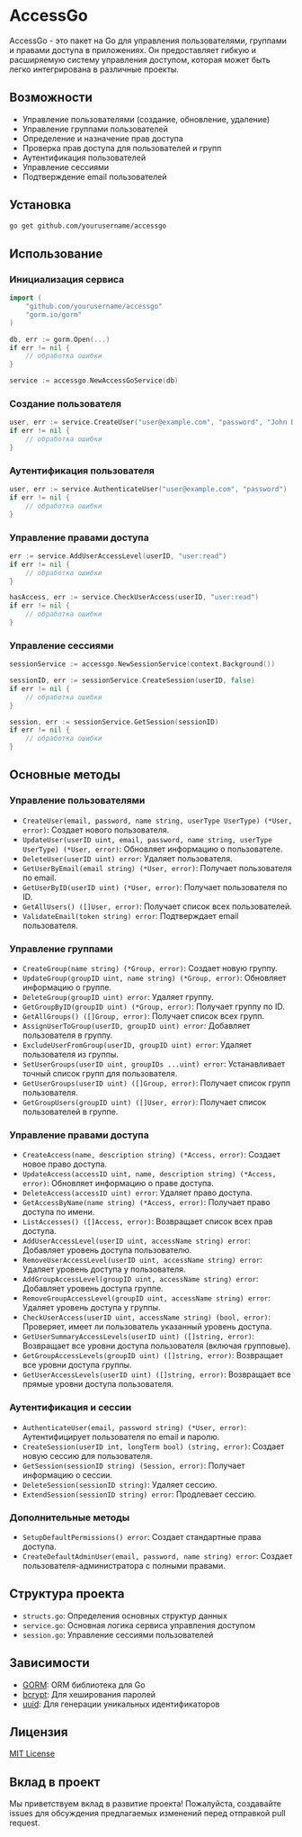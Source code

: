 # AccessGo

AccessGo - это пакет на Go для управления пользователями, группами и правами доступа в приложениях. Он предоставляет гибкую и расширяемую систему управления доступом, которая может быть легко интегрирована в различные проекты.

## Возможности

- Управление пользователями (создание, обновление, удаление)
- Управление группами пользователей
- Определение и назначение прав доступа
- Проверка прав доступа для пользователей и групп
- Аутентификация пользователей
- Управление сессиями
- Подтверждение email пользователей

## Установка

```bash
go get github.com/yourusername/accessgo
```

## Использование

### Инициализация сервиса

```go
import (
    "github.com/yourusername/accessgo"
    "gorm.io/gorm"
)

db, err := gorm.Open(...)
if err != nil {
    // обработка ошибки
}

service := accessgo.NewAccessGoService(db)
```

### Создание пользователя

```go
user, err := service.CreateUser("user@example.com", "password", "John Doe", accessgo.UserTypeEmployee)
if err != nil {
    // обработка ошибки
}
```

### Аутентификация пользователя

```go
user, err := service.AuthenticateUser("user@example.com", "password")
if err != nil {
    // обработка ошибки
}
```

### Управление правами доступа

```go
err := service.AddUserAccessLevel(userID, "user:read")
if err != nil {
    // обработка ошибки
}

hasAccess, err := service.CheckUserAccess(userID, "user:read")
if err != nil {
    // обработка ошибки
}
```

### Управление сессиями

```go
sessionService := accessgo.NewSessionService(context.Background())

sessionID, err := sessionService.CreateSession(userID, false)
if err != nil {
    // обработка ошибки
}

session, err := sessionService.GetSession(sessionID)
if err != nil {
    // обработка ошибки
}
```

## Основные методы

### Управление пользователями

- `CreateUser(email, password, name string, userType UserType) (*User, error)`: Создает нового пользователя.
- `UpdateUser(userID uint, email, password, name string, userType UserType) (*User, error)`: Обновляет информацию о пользователе.
- `DeleteUser(userID uint) error`: Удаляет пользователя.
- `GetUserByEmail(email string) (*User, error)`: Получает пользователя по email.
- `GetUserByID(userID uint) (*User, error)`: Получает пользователя по ID.
- `GetAllUsers() ([]User, error)`: Получает список всех пользователей.
- `ValidateEmail(token string) error`: Подтверждает email пользователя.

### Управление группами

- `CreateGroup(name string) (*Group, error)`: Создает новую группу.
- `UpdateGroup(groupID uint, name string) (*Group, error)`: Обновляет информацию о группе.
- `DeleteGroup(groupID uint) error`: Удаляет группу.
- `GetGroupByID(groupID uint) (*Group, error)`: Получает группу по ID.
- `GetAllGroups() ([]Group, error)`: Получает список всех групп.
- `AssignUserToGroup(userID, groupID uint) error`: Добавляет пользователя в группу.
- `ExcludeUserFromGroup(userID, groupID uint) error`: Удаляет пользователя из группы.
- `SetUserGroups(userID uint, groupIDs ...uint) error`: Устанавливает точный список групп для пользователя.
- `GetUserGroups(userID uint) ([]Group, error)`: Получает список групп пользователя.
- `GetGroupUsers(groupID uint) ([]User, error)`: Получает список пользователей в группе.

### Управление правами доступа

- `CreateAccess(name, description string) (*Access, error)`: Создает новое право доступа.
- `UpdateAccess(accessID uint, name, description string) (*Access, error)`: Обновляет информацию о праве доступа.
- `DeleteAccess(accessID uint) error`: Удаляет право доступа.
- `GetAccessByName(name string) (*Access, error)`: Получает право доступа по имени.
- `ListAccesses() ([]Access, error)`: Возвращает список всех прав доступа.
- `AddUserAccessLevel(userID uint, accessName string) error`: Добавляет уровень доступа пользователю.
- `RemoveUserAccessLevel(userID uint, accessName string) error`: Удаляет уровень доступа у пользователя.
- `AddGroupAccessLevel(groupID uint, accessName string) error`: Добавляет уровень доступа группе.
- `RemoveGroupAccessLevel(groupID uint, accessName string) error`: Удаляет уровень доступа у группы.
- `CheckUserAccess(userID uint, accessName string) (bool, error)`: Проверяет, имеет ли пользователь указанный уровень доступа.
- `GetUserSummaryAccessLevels(userID uint) ([]string, error)`: Возвращает все уровни доступа пользователя (включая групповые).
- `GetGroupAccessLevels(groupID uint) ([]string, error)`: Возвращает все уровни доступа группы.
- `GetUserAccessLevels(userID uint) ([]string, error)`: Возвращает все прямые уровни доступа пользователя.

### Аутентификация и сессии

- `AuthenticateUser(email, password string) (*User, error)`: Аутентифицирует пользователя по email и паролю.
- `CreateSession(userID int, longTerm bool) (string, error)`: Создает новую сессию для пользователя.
- `GetSession(sessionID string) (Session, error)`: Получает информацию о сессии.
- `DeleteSession(sessionID string)`: Удаляет сессию.
- `ExtendSession(sessionID string) error`: Продлевает сессию.

### Дополнительные методы

- `SetupDefaultPermissions() error`: Создает стандартные права доступа.
- `CreateDefaultAdminUser(email, password, name string) error`: Создает пользователя-администратора с полными правами.

## Структура проекта

- `structs.go`: Определения основных структур данных
- `service.go`: Основная логика сервиса управления доступом
- `session.go`: Управление сессиями пользователей

## Зависимости

- [GORM](https://gorm.io/): ORM библиотека для Go
- [bcrypt](golang.org/x/crypto/bcrypt): Для хеширования паролей
- [uuid](github.com/google/uuid): Для генерации уникальных идентификаторов

## Лицензия

[MIT License](https://opensource.org/licenses/MIT)

## Вклад в проект

Мы приветствуем вклад в развитие проекта! Пожалуйста, создавайте issues для обсуждения предлагаемых изменений перед отправкой pull request.

